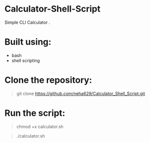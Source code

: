 # Calculator-Shell-Script

Simple CLI Calculator .

# Built using:
* bash
* shell scripting

# Clone the repository:
> git clone https://github.com/neha629/Calculator_Shell_Script.git

# Run the script:
> chmod +x calculator.sh

> ./calculator.sh
